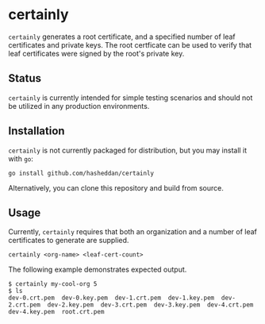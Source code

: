 # certainly

`certainly` generates a root certificate, and a specified number of leaf
certificates and private keys. The root certficate can be used to verify that
leaf certificates were signed by the root's private key.

## Status

`certainly` is currently intended for simple testing scenarios and should not be
utilized in any production environments.

## Installation

`certainly` is not currently packaged for distribution, but you may install it
with `go`:

```
go install github.com/hasheddan/certainly
```

Alternatively, you can clone this repository and build from source.

## Usage

Currently, `certainly` requires that both an organization and a number of leaf
certificates to generate are supplied.

```
certainly <org-name> <leaf-cert-count>
```

The following example demonstrates expected output.

```
$ certainly my-cool-org 5
$ ls
dev-0.crt.pem  dev-0.key.pem  dev-1.crt.pem  dev-1.key.pem  dev-2.crt.pem  dev-2.key.pem  dev-3.crt.pem  dev-3.key.pem  dev-4.crt.pem  dev-4.key.pem  root.crt.pem
```
